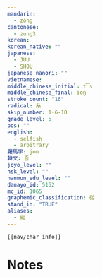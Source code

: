 ```yaml
---
mandarin:
  - zòng
cantonese:
  - zung3
korean:
korean_native: ""
japanese:
  - JUU
  - SHOU
japanese_nanori: ""
vietnamese:
middle_chinese_initial: t͡s
middle_chinese_final: ɨoŋ
stroke_count: "16"
radical: 糸
skip_number: 1-6-10
grade_level: 5
pos: ""
english:
  - selfish
  - arbitrary
羅馬字: jom
韓文: 좀
joyo_level: ""
hsk_level: ""
hanmun_edu_level: ""
danayo_id: 5152
mc_id: 1065
graphemic_classification: 從
stand_in: "TRUE"
aliases:
  - 縱
---
```

```meta-bind-embed
[[nav/char_info]]
```

# Notes
